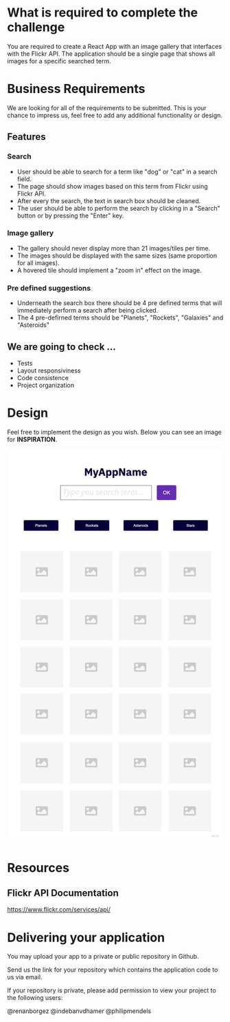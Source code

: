 # What is required to complete the challenge

You are required to create a React App with an image gallery that interfaces with the Flickr API.
The application should be a single page that shows all images for a specific searched term.

# Business Requirements

We are looking for all of the requirements to be submitted. This is your chance to impress us, feel free to add any additional functionality or design.

## Features

### Search

  * User should be able to search for a term like "dog" or "cat" in a search field.
  * The page should show images based on this term from Flickr using Flickr API.
  * After every the search, the text in search box should be cleaned.
  * The user should be able to perform the search by clicking in a "Search" button or by pressing the "Enter" key.

### Image gallery

  * The gallery should never display more than 21 images/tiles per time.
  * The images should be displayed with the same sizes (same proportion for all images).
  * A hovered tile should implement a "zoom in" effect on the image.

### Pre defined suggestions

  * Underneath the search box there should be 4 pre defined terms that will immediately perform a search after being clicked.
  * The 4 pre-defirned terms should be "Planets", "Rockets", "Galaxies" and "Asteroids"

## We are going to check ...

  * Tests
  * Layout responsiviness
  * Code consistence
  * Project organization

# Design

Feel free to implement the design as you wish.
Below you can see an image for **INSPIRATION**.

<img src="./images/inspiration.jpg" alt="Inspiration">

# Resources

## Flickr API Documentation

https://www.flickr.com/services/api/

# Delivering your application

You may upload your app to a private or public repository in Github.

Send us the link for your repository which contains the application code to us via email.

If your repository is private, please add permission to view your project to the following users:

@renanborgez @indebanvdhamer @philipmendels
